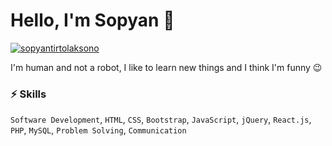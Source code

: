 # Hello, I'm Sopyan 👋

[![sopyantirtolaksono](https://img.shields.io/badge/-sopyantirtolaksono-blue?style=flat&logo=Linkedin&logoColor=white&link=https://www.linkedin.com/in/sopyan-tirto-laksono/)](https://www.linkedin.com/in/sopyan-tirto-laksono/)

I'm human and not a robot, I like to learn new things and I think I'm funny 😉

### ⚡️ Skills
`Software Development`, `HTML`, `CSS`, `Bootstrap`, `JavaScript`, `jQuery`, `React.js`, `PHP`, `MySQL`, `Problem Solving`, `Communication`

